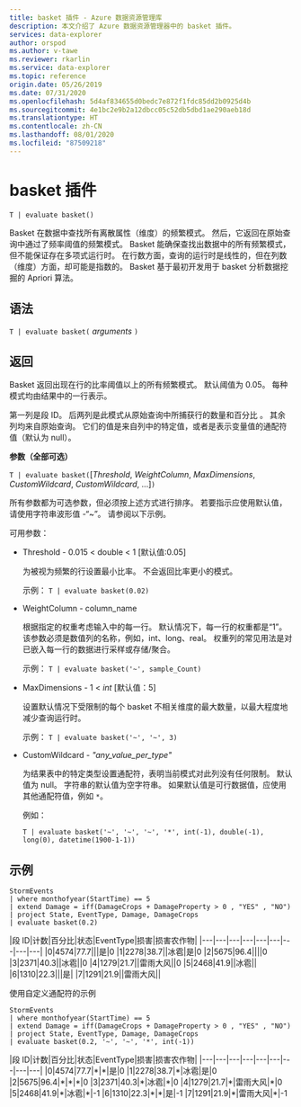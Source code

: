 ```yaml
---
title: basket 插件 - Azure 数据资源管理库
description: 本文介绍了 Azure 数据资源管理器中的 basket 插件。
services: data-explorer
author: orspod
ms.author: v-tawe
ms.reviewer: rkarlin
ms.service: data-explorer
ms.topic: reference
origin.date: 05/26/2019
ms.date: 07/31/2020
ms.openlocfilehash: 5d4af834655d0bedc7e872f1fdc85dd2b0925d4b
ms.sourcegitcommit: 4e1bc2e9b2a12dbcc05c52db5dbd1ae290aeb18d
ms.translationtype: HT
ms.contentlocale: zh-CN
ms.lasthandoff: 08/01/2020
ms.locfileid: "87509218"
---
```

# <a name="basket-plugin"></a>basket 插件

```kusto
T | evaluate basket()
```

Basket 在数据中查找所有离散属性（维度）的频繁模式。 然后，它返回在原始查询中通过了频率阈值的频繁模式。 Basket 能确保查找出数据中的所有频繁模式，但不能保证存在多项式运行时。 在行数方面，查询的运行时是线性的，但在列数（维度）方面，却可能是指数的。 Basket 基于最初开发用于 basket 分析数据挖掘的 Apriori 算法。

## <a name="syntax"></a>语法

`T | evaluate basket(` *arguments* `)`

## <a name="returns"></a>返回

Basket 返回出现在行的比率阈值以上的所有频繁模式。 默认阈值为 0.05。 每种模式均由结果中的一行表示。

第一列是段 ID。 后两列是此模式从原始查询中所捕获行的数量和百分比 。 其余列均来自原始查询。
它们的值是来自列中的特定值，或者是表示变量值的通配符值（默认为 null）。

**参数（全部可选）**

`T | evaluate basket(`[*Threshold*, *WeightColumn*, *MaxDimensions*, *CustomWildcard*, *CustomWildcard*, ...]`)`

所有参数都为可选参数，但必须按上述方式进行排序。 若要指示应使用默认值，请使用字符串波形值 -“~”。 请参阅以下示例。

可用参数：

* Threshold - 0.015 < double < 1 [默认值:0.05]

    为被视为频繁的行设置最小比率。 不会返回比率更小的模式。
    
    示例： `T | evaluate basket(0.02)`

* WeightColumn - column_name

    根据指定的权重考虑输入中的每一行。 默认情况下，每一行的权重都是“1”。 该参数必须是数值列的名称，例如，int、long、real。 权重列的常见用法是对已嵌入每一行的数据进行采样或存储/聚合。

    示例： `T | evaluate basket('~', sample_Count)`

* MaxDimensions - 1 < *int* [默认值：5]

    设置默认情况下受限制的每个 basket 不相关维度的最大数量，以最大程度地减少查询运行时。

    示例： `T | evaluate basket('~', '~', 3)`

* CustomWildcard - *"any_value_per_type"*

    为结果表中的特定类型设置通配符，表明当前模式对此列没有任何限制。
    默认值为 null。 字符串的默认值为空字符串。 如果默认值是可行数据值，应使用其他通配符值，例如 `*`。

    例如：

     `T | evaluate basket('~', '~', '~', '*', int(-1), double(-1), long(0), datetime(1900-1-1))`

## <a name="example"></a>示例

<!-- csl: https://help.kusto.chinacloudapi.cn:443/Samples -->
```kusto
StormEvents 
| where monthofyear(StartTime) == 5
| extend Damage = iff(DamageCrops + DamageProperty > 0 , "YES" , "NO")
| project State, EventType, Damage, DamageCrops
| evaluate basket(0.2)
```

|段 ID|计数|百分比|状态|EventType|损害|损害农作物|
|---|---|---|---|---|---|---|---|---|
|0|4574|77.7|||是|0
|1|2278|38.7||冰雹|是|0
|2|5675|96.4||||0
|3|2371|40.3||冰雹||0
|4|1279|21.7||雷雨大风||0
|5|2468|41.9||冰雹||
|6|1310|22.3|||是|
|7|1291|21.9||雷雨大风||

使用自定义通配符的示例

<!-- csl: https://help.kusto.chinacloudapi.cn:443/Samples -->
```kusto
StormEvents 
| where monthofyear(StartTime) == 5
| extend Damage = iff(DamageCrops + DamageProperty > 0 , "YES" , "NO")
| project State, EventType, Damage, DamageCrops
| evaluate basket(0.2, '~', '~', '*', int(-1))
```

|段 ID|计数|百分比|状态|EventType|损害|损害农作物|
|---|---|---|---|---|---|---|---|---|
|0|4574|77.7|\*|\*|是|0
|1|2278|38.7|\*|冰雹|是|0
|2|5675|96.4|\*|\*|\*|0
|3|2371|40.3|\*|冰雹|\*|0
|4|1279|21.7|\*|雷雨大风|\*|0
|5|2468|41.9|\*|冰雹|\*|-1
|6|1310|22.3|\*|\*|是|-1
|7|1291|21.9|\*|雷雨大风|\*|-1
